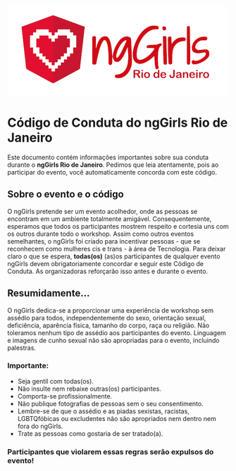 ![ngGirls Logo](https://raw.githubusercontent.com/ngGirlsRio/codigo/master/logo.png)

# Código de Conduta do ngGirls Rio de Janeiro
Este documento contém informações importantes sobre sua conduta durante o **ngGirls Rio de Janeiro**. Pedimos que leia atentamente, pois ao participar do evento, você automaticamente concorda com este código.

## Sobre o evento e o código
O ngGirls pretende ser um evento acolhedor, onde as pessoas se encontram em um ambiente totalmente amigável. Consequentemente, esperamos que todos os participantes mostrem respeito e cortesia uns com os outros durante todo o workshop.
Assim como outros eventos semelhantes, o ngGirls foi criado para incentivar pessoas - que se reconhecem como mulheres cis e trans - à área de Tecnologia.
Para deixar claro o que se espera, **todas(os)** (as)os participantes de qualquer evento ngGirls devem obrigatoriamente concordar e seguir este Código de Conduta. As organizadoras reforçarão isso antes e durante o evento.

## Resumidamente...
O ngGirls dedica-se a proporcionar uma experiência de workshop sem assédio para todos, independentemente do sexo, orientação sexual, deficiência, aparência física, tamanho do corpo, raça ou religião. Não toleramos nenhum tipo de assédio aos participantes do evento. Linguagem e imagens de cunho sexual não são apropriadas para o evento, incluindo palestras.

### Importante:
- Seja gentil com todas(os). 
- Não insulte nem rebaixe outras(os) participantes. 
- Comporta-se profissionalmente. 
- Não publique fotografias de pessoas sem o seu consentimento. 
- Lembre-se de que o assédio e as piadas sexistas, racistas, LGBTQfóbicas ou excludentes não são apropriados nem dentro nem fora do ngGirls.
- Trate as pessoas como gostaria de ser tratado(a).

### Participantes que violarem essas regras serão expulsos do evento!
